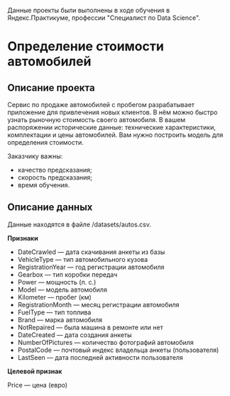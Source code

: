 Данные проекты были выполнены в ходе обучения в Яндекс.Практикуме, профессии "Специалист по Data Science".

# Определение стоимости автомобилей
## Описание проекта

Сервис по продаже автомобилей с пробегом разрабатывает приложение для привлечения новых клиентов. В нём можно быстро узнать рыночную стоимость своего автомобиля. В вашем распоряжении исторические данные: технические характеристики, комплектации и цены автомобилей. Вам нужно построить модель для определения стоимости.

Заказчику важны:

*	качество предсказания;
*	скорость предсказания;
*	время обучения.

## Описание данных

Данные находятся в файле /datasets/autos.csv.

**Признаки**

*	DateCrawled — дата скачивания анкеты из базы
*	VehicleType — тип автомобильного кузова
*	RegistrationYear — год регистрации автомобиля
*	Gearbox — тип коробки передач
*	Power — мощность (л. с.)
*	Model — модель автомобиля
*	Kilometer — пробег (км)
*	RegistrationMonth — месяц регистрации автомобиля
*	FuelType — тип топлива
*	Brand — марка автомобиля
*	NotRepaired — была машина в ремонте или нет
*	DateCreated — дата создания анкеты
*	NumberOfPictures — количество фотографий автомобиля
*	PostalCode — почтовый индекс владельца анкеты (пользователя)
*	LastSeen — дата последней активности пользователя

**Целевой признак**

Price — цена (евро)
